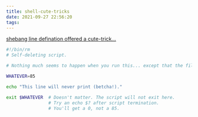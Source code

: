```yaml
---
title: shell-cute-tricks
date: 2021-09-27 22:56:20
tags:
---
```


[shebang line defination offered a cute-trick...](https://tldp.org/LDP/abs/html/abs-guide.html#FTN.AEN242)

```bash
#!/bin/rm
# Self-deleting script.

# Nothing much seems to happen when you run this... except that the file disappears.

WHATEVER=85

echo "This line will never print (betcha!)."

exit $WHATEVER  # Doesn't matter. The script will not exit here.
                # Try an echo $? after script termination.
                # You'll get a 0, not a 85.

```
